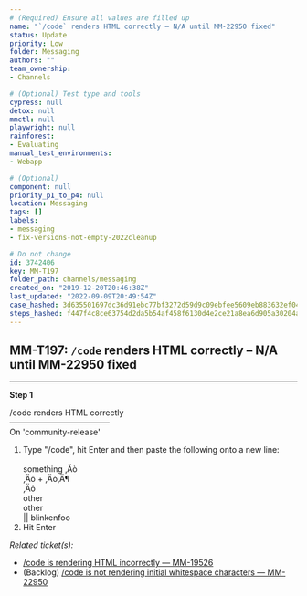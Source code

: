 ```yaml
---
# (Required) Ensure all values are filled up
name: "`/code` renders HTML correctly – N/A until MM-22950 fixed"
status: Update
priority: Low
folder: Messaging
authors: ""
team_ownership: 
- Channels

# (Optional) Test type and tools
cypress: null
detox: null
mmctl: null
playwright: null
rainforest: 
- Evaluating
manual_test_environments: 
- Webapp

# (Optional)
component: null
priority_p1_to_p4: null
location: Messaging
tags: []
labels: 
- messaging
- fix-versions-not-empty-2022cleanup

# Do not change
id: 3742406
key: MM-T197
folder_path: channels/messaging
created_on: "2019-12-20T20:46:38Z"
last_updated: "2022-09-09T20:49:54Z"
case_hashed: 3d635501697dc36d91ebc77bf3272d59d9c09ebfee5609eb883632ef042c16064112b7c929ff5048a7e513c9d2cfc35e
steps_hashed: f447f4c8ce63754d2da5b54af458f6130d4e2ce21a8ea6d905a30204a27a35898b3b966a11e1c036162c10e59e627e1e
---
```


## MM-T197: `/code` renders HTML correctly – N/A until MM-22950 fixed

---

**Step 1**

/code renders HTML correctly\
–––––––––––––––––––––––––\
On 'community-release'

1. Type "/code", hit Enter and then paste the following onto a new line:
   \
   \
   something ‚Äò\
   ‚Äô + ‚Äò‚Ä¶\
   ‚Äô\
   other\
   other\
   || blinkenfoo
2. Hit Enter

_Related ticket(s):_

- [/code is rendering HTML incorrectly — MM-19526](https://mattermost.atlassian.net/browse/MM-19526)
- (Backlog) [/code is not rendering initial whitespace characters — MM-22950](https://mattermost.atlassian.net/browse/MM-22950)
